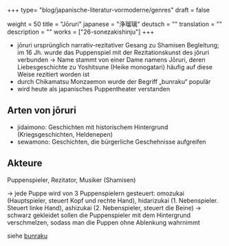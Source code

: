 +++
type= "blog/japanische-literatur-vormoderne/genres"
draft = false

weight = 50
title = "Jōruri"
japanese = "浄瑠璃"
deutsch = ""
translation = ""
description = ""
works = ["26-sonezakishinju"]
+++

- jōruri ursprünglich narrativ-rezitativer Gesang zu Shamisen Begleitung; im 16 Jh. wurde das
Puppenspiel mit der Rezitationskunst des jôruri verbunden
-> Name stammt von einer Dame namens Jōruri, deren Liebesgeschichte zu Yoshitsune (Heike
monogatari) häufig auf diese Weise rezitiert worden ist
- durch Chikamatsu Monzaemon wurde der Begriff „bunraku“ populär
- wird heute als japanisches Puppentheater verstanden


## Arten von jōruri

- jidaimono: Geschichten mit historischem Hintergrund (Kriegsgeschichten, Heldenepen)
- sewamono: Geschichten, die bürgerliche Geschehnisse aufgreifen

## Akteure

Puppenspieler, Rezitator, Musiker (Shamisen)

-> jede Puppe wird von 3 Puppenspielern gesteuert: omozukai (Hauptspieler, steuert Kopf und rechte
Hand), hidarizukai (1. Nebenspieler. Steuert linke Hand), ashizukai (2. Nebenspieler, steuert die
Beine) -> schwarz gekleidet sollen die Puppenspieler mit dem Hintergrund verschmelzen, sodass man
die Puppen ohne Ablenkung wahrnimmt


siehe [bunraku](../bunraku)
